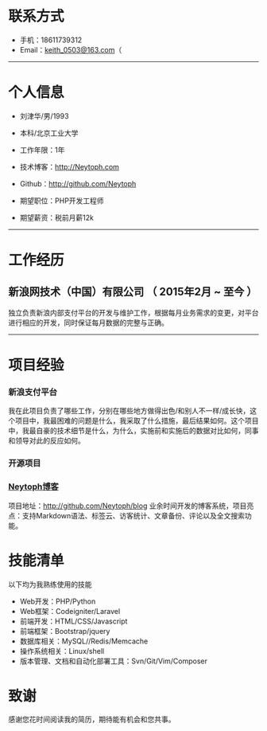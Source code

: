 
# 联系方式

- 手机：18611739312
- Email：keith_0503@163.com（

---

# 个人信息

 - 刘津华/男/1993 
 - 本科/北京工业大学
 - 工作年限：1年
 - 技术博客：http://Neytoph.com
 - Github：http://github.com/Neytoph
 
 - 期望职位：PHP开发工程师
 - 期望薪资：税前月薪12k

---

# 工作经历

## 新浪网技术（中国）有限公司 （ 2015年2月 ~ 至今 ）
独立负责新浪内部支付平台的开发与维护工作，根据每月业务需求的变更，对平台进行相应的开发，同时保证每月数据的完整与正确。

---

# 项目经验

### 新浪支付平台 
我在此项目负责了哪些工作，分别在哪些地方做得出色/和别人不一样/成长快，这个项目中，我最困难的问题是什么，我采取了什么措施，最后结果如何。这个项目中，我最自豪的技术细节是什么，为什么，实施前和实施后的数据对比如何，同事和领导对此的反应如何。

### 开源项目

### [Neytoph博客](http://github.com/Neytoph/blog)
项目地址：http://github.com/Neytoph/blog
业余时间开发的博客系统，项目亮点：支持Markdown语法、标签云、访客统计、文章备份、评论以及全文搜索功能。

# 技能清单

以下均为我熟练使用的技能

- Web开发：PHP/Python
- Web框架：Codeigniter/Laravel
- 前端开发：HTML/CSS/Javascript
- 前端框架：Bootstrap/jquery
- 数据库相关：MySQL//Redis/Memcache
- 操作系统相关：Linux/shell
- 版本管理、文档和自动化部署工具：Svn/Git/Vim/Composer

# 致谢
感谢您花时间阅读我的简历，期待能有机会和您共事。
